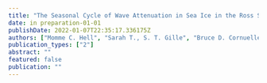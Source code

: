 ```yaml
---
title: "The Seasonal Cycle of Wave Attenuation in Sea Ice in the Ross Sea"
date: in preparation-01-01
publishDate: 2022-01-07T22:35:17.336175Z
authors: ["Momme C. Hell", "Sarah T., S. T. Gille", "Bruce D. Cornuelle", "Arthur J. Miller"]
publication_types: ["2"]
abstract: ""
featured: false
publication: ""
---
```


